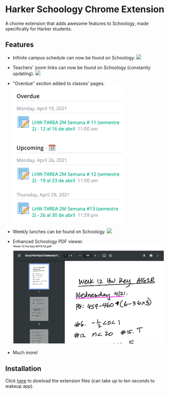 # Harker Schoology Chrome Extension
A chome extension that adds awesome features to Schoology, made specifically for Harker students. 

## Features
* Infinite campus schedule can now be found on Schoology. 
![](images/schedule.gif)

* Teachers' zoom links can now be found on Schoology (constantly updating).
![](images/zoom.gif)

* "Overdue" section added to classes' pages.
![](images/overdue.png)

* Weekly lunches can be found on Schoology.
![](images/lunch.gif)

* Enhanced Schoology PDF viewer.
![](images/pdf.png)

* Much more!

## Installation
Click [here](http://schoology-extension.herokuapp.com) to dowload the extension files (can take up to ten seconds to wakeup app).